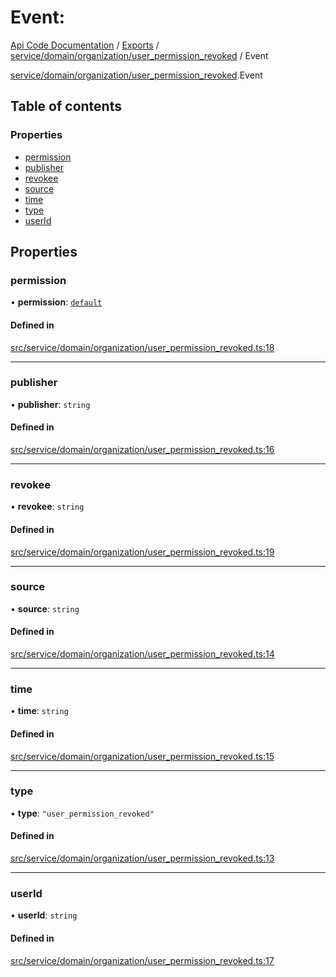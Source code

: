 # Event: 
 
[Api Code Documentation](../README.md) / [Exports](../modules.md) / [service/domain/organization/user\_permission\_revoked](../modules/service_domain_organization_user_permission_revoked.md) / Event

[service/domain/organization/user_permission_revoked](../modules/service_domain_organization_user_permission_revoked.md).Event

## Table of contents

### Properties

- [permission](service_domain_organization_user_permission_revoked.Event.md#permission)
- [publisher](service_domain_organization_user_permission_revoked.Event.md#publisher)
- [revokee](service_domain_organization_user_permission_revoked.Event.md#revokee)
- [source](service_domain_organization_user_permission_revoked.Event.md#source)
- [time](service_domain_organization_user_permission_revoked.Event.md#time)
- [type](service_domain_organization_user_permission_revoked.Event.md#type)
- [userId](service_domain_organization_user_permission_revoked.Event.md#userid)

## Properties

### permission

• **permission**: [`default`](../modules/authz_intents.md#default)

#### Defined in

[src/service/domain/organization/user_permission_revoked.ts:18](https://github.com/openkfw/TruBudget/blob/b9aaff0/api/src/service/domain/organization/user_permission_revoked.ts#L18)

___

### publisher

• **publisher**: `string`

#### Defined in

[src/service/domain/organization/user_permission_revoked.ts:16](https://github.com/openkfw/TruBudget/blob/b9aaff0/api/src/service/domain/organization/user_permission_revoked.ts#L16)

___

### revokee

• **revokee**: `string`

#### Defined in

[src/service/domain/organization/user_permission_revoked.ts:19](https://github.com/openkfw/TruBudget/blob/b9aaff0/api/src/service/domain/organization/user_permission_revoked.ts#L19)

___

### source

• **source**: `string`

#### Defined in

[src/service/domain/organization/user_permission_revoked.ts:14](https://github.com/openkfw/TruBudget/blob/b9aaff0/api/src/service/domain/organization/user_permission_revoked.ts#L14)

___

### time

• **time**: `string`

#### Defined in

[src/service/domain/organization/user_permission_revoked.ts:15](https://github.com/openkfw/TruBudget/blob/b9aaff0/api/src/service/domain/organization/user_permission_revoked.ts#L15)

___

### type

• **type**: ``"user_permission_revoked"``

#### Defined in

[src/service/domain/organization/user_permission_revoked.ts:13](https://github.com/openkfw/TruBudget/blob/b9aaff0/api/src/service/domain/organization/user_permission_revoked.ts#L13)

___

### userId

• **userId**: `string`

#### Defined in

[src/service/domain/organization/user_permission_revoked.ts:17](https://github.com/openkfw/TruBudget/blob/b9aaff0/api/src/service/domain/organization/user_permission_revoked.ts#L17)
